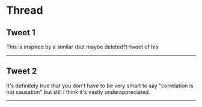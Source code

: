 # Thread

## Tweet 1

This is inspired by a similar (but maybe deleted?) tweet of his

---

## Tweet 2

It's definitely true that you don't have to be very smart to say "correlation is not causation" but still I think it's vastly underappreciated.

---

